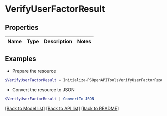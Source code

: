 # VerifyUserFactorResult
## Properties

Name | Type | Description | Notes
------------ | ------------- | ------------- | -------------

## Examples

- Prepare the resource
```powershell
$VerifyUserFactorResult = Initialize-PSOpenAPIToolsVerifyUserFactorResult 
```

- Convert the resource to JSON
```powershell
$VerifyUserFactorResult | ConvertTo-JSON
```

[[Back to Model list]](../README.md#documentation-for-models) [[Back to API list]](../README.md#documentation-for-api-endpoints) [[Back to README]](../README.md)


